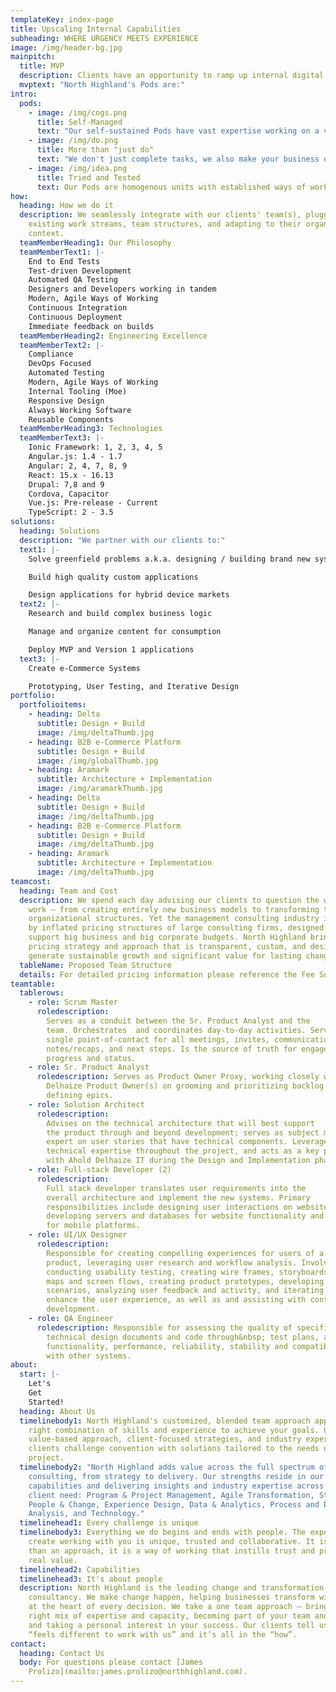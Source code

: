 ```yaml
---
templateKey: index-page
title: Upscaling Internal Capabilities
subheading: WHERE URGENCY MEETS EXPERIENCE
image: /img/header-bg.jpg
mainpitch:
  title: MVP
  description: Clients have an opportunity to ramp up internal digital capacity through the integration of MVPs (Most Valuable Pods) to their teams, adding instant speed of delivery, scale and experience, providing instant value.
  mvptext: "North Highland's Pods are:"
intro:
  pods:
    - image: /img/cogs.png
      title: Self-Managed
      text: "Our self-sustained Pods have vast expertise working on a variety of projects in different environments, showing high flexibility and adaptability, but also accountability, owning the entire process from DevOps to QA, thus requiring little to no oversight."
    - image: /img/do.png
      title: More than "just do"
      text: "We don't just complete tasks, we also make your business our business: Gaining a rapid understanding of your organizational context allows us to provide critical input in backlog development, helping you to prioritize user stories, streamline workflows and ensure maximal value for your business."
    - image: /img/idea.png
      title: Tried and Tested
      text: Our Pods are homogenous units with established ways of working which inspire confidence and ensure immediate readiness. We apply our combined expertise and leading practices from other industries to your business, helping you to create self-sustaining change, and not consulting dependency.
how:
  heading: How we do it
  description: We seamlessly integrate with our clients' team(s), plugging into
    existing work streams, team structures, and adapting to their organizational
    context.
  teamMemberHeading1: Our Philosophy
  teamMemberText1: |-
    End to End Tests
    Test-driven Development
    Automated QA Testing
    Designers and Developers working in tandem
    Modern, Agile Ways of Working
    Continuous Integration
    Continuous Deployment
    Immediate feedback on builds
  teamMemberHeading2: Engineering Excellence
  teamMemberText2: |-
    Compliance
    DevOps Focused
    Automated Testing
    Modern, Agile Ways of Working
    Internal Tooling (Moe)
    Responsive Design
    Always Working Software
    Reusable Components
  teamMemberHeading3: Technologies
  teamMemberText3: |-
    Ionic Framework: 1, 2, 3, 4, 5 
    Angular.js: 1.4 - 1.7
    Angular: 2, 4, 7, 8, 9
    React: 15.x - 16.13
    Drupal: 7,8 and 9
    Cordova, Capacitor
    Vue.js: Pre-release - Current
    TypeScript: 2 - 3.5
solutions:
  heading: Solutions
  description: "We partner with our clients to:"
  text1: |-
    Solve greenfield problems a.k.a. designing / building brand new systems 

    Build high quality custom applications 

    Design applications for hybrid device markets
  text2: |-
    Research and build complex business logic 

    Manage and organize content for consumption 

    Deploy MVP and Version 1 applications
  text3: |-
    Create e-Commerce Systems 

    Prototyping, User Testing, and Iterative Design
portfolio:
  portfolioitems:
    - heading: Delta
      subtitle: Design + Build
      image: /img/deltaThumb.jpg
    - heading: B2B e-Commerce Platform
      subtitle: Design + Build
      image: /img/globalThumb.jpg
    - heading: Aramark
      subtitle: Architecture + Implementation
      image: /img/aramarkThumb.jpg
    - heading: Delta
      subtitle: Design + Build
      image: /img/deltaThumb.jpg
    - heading: B2B e-Commerce Platform
      subtitle: Design + Build
      image: /img/deltaThumb.jpg
    - heading: Aramark
      subtitle: Architecture + Implementation
      image: /img/deltaThumb.jpg
teamcost:
  heading: Team and Cost
  description: We spend each day advising our clients to question the ways they
    work – from creating entirely new business models to transforming their
    organizational structures. Yet the management consulting industry is marked
    by inflated pricing structures of large consulting firms, designed to
    support big business and big corporate budgets. North Highland brings a
    pricing strategy and approach that is transparent, custom, and designed to
    generate sustainable growth and significant value for lasting change.
  tableName: Proposed Team Structure
  details: For detailed pricing information please reference the Fee Summary
teamtable:
  tablerows:
    - role: Scrum Master
      roledescription:
        Serves as a conduit between the Sr. Product Analyst and the
        team. Orchestrates  and coordinates day-to-day activities. Serves as a
        single point-of-contact for all meetings, invites, communications,
        notes/recaps, and next steps. Is the source of truth for engagement
        progress and status.
    - role: Sr. Product Analyst
      roledescription: Serves as Product Owner Proxy, working closely with Ahold
        Delhaize Product Owner(s) on grooming and prioritizing backlog and
        defining epics.
    - role: Solution Architect
      roledescription:
        Advises on the technical architecture that will best support
        the product through and beyond development; serves as subject matter
        expert on user stories that have technical components. Leverages
        technical expertise throughout the project, and acts as a key partner
        with Ahold Delhaize IT during the Design and Implementation phases.
    - role: Full-stack Developer (2)
      roledescription:
        Full stack developer translates user requirements into the
        overall architecture and implement the new systems. Primary
        responsibilities include designing user interactions on websites,
        developing servers and databases for website functionality and coding
        for mobile platforms.
    - role: UI/UX Designer
      roledescription:
        Responsible for creating compelling experiences for users of a
        product, leveraging user research and workflow analysis. Involved in
        conducting usability testing, creating wire frames, storyboards, site
        maps and screen flows, creating product prototypes, developing usage
        scenarios, analyzing user feedback and activity, and iterating to
        enhance the user experience, as well as and assisting with content
        development.
    - role: QA Engineer
      roledescription: Responsible for assessing the quality of specifications,
        technical design documents and code through&nbsp; test plans, assessing
        functionality, performance, reliability, stability and compatibility
        with other systems.
about:
  start: |-
    Let's 
    Get 
    Started!
  heading: About Us
  timelinebody1: North Highland's customized, blended team approach applies the
    right combination of skills and experience to achieve your goals. Our
    value-based approach, client-focused strategies, and industry expertise help
    clients challenge convention with solutions tailored to the needs of the
    project.
  timelinebody2: "North Highland adds value across the full spectrum of
    consulting, from strategy to delivery. Our strengths reside in our depth of
    capabilities and delivering insights and industry expertise across areas of
    client need: Program & Project Management, Agile Transformation, Strategy,
    People & Change, Experience Design, Data & Analytics, Process and Business
    Analysis, and Technology."
  timelinehead1: Every challenge is unique
  timelinebody3: Everything we do begins and ends with people. The experience we
    create working with you is unique, trusted and collaborative. It is more
    than an approach, it is a way of working that instills trust and provides
    real value.
  timelinehead2: Capabilities
  timelinehead3: It's about people
  description: North Highland is the leading change and transformation
    consultancy. We make change happen, helping businesses transform with people
    at the heart of every decision. We take a one team approach – bringing the
    right mix of expertise and capacity, becoming part of your team and culture,
    and taking a personal interest in your success. Our clients tell us it
    “feels different to work with us” and it’s all in the “how”.
contact:
  heading: Contact Us
  body: For questions please contact [James
    Prolizo](mailto:james.prolizo@northhighland.com).
---
```

